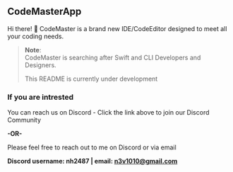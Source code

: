 ## CodeMasterApp
Hi there! 👋 CodeMaster is a brand new IDE/CodeEditor designed to meet all your coding needs. 

> **Note**:\
> CodeMaster is searching after Swift and CLI Developers and Designers.
>
> This README is currently under development

### If you are intrested
You can reach us on Discord - Click the link above to join our Discord Community

**-OR-**

Please feel free to reach out to me on Discord or via email

**Discord username: nh2487 | email: n3v1010@gmail.com**
